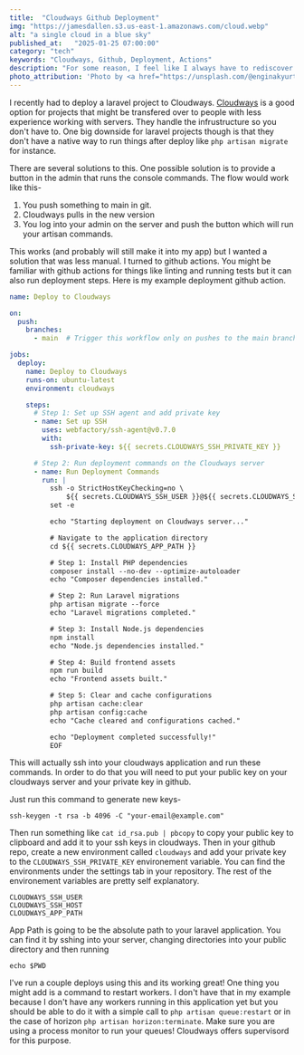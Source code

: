 ```yaml
---
title:  "Cloudways Github Deployment"
img: "https://jamesdallen.s3.us-east-1.amazonaws.com/cloud.webp"
alt: "a single cloud in a blue sky"
published_at:   "2025-01-25 07:00:00"
category: "tech"
keywords: "Cloudways, Github, Deployment, Actions"
description: "For some reason, I feel like I always have to rediscover the best way to place that background image and overlay so I decided I'm just going to write it down."
photo_attribution: 'Photo by <a href="https://unsplash.com/@enginakyurt?utm_content=creditCopyText&utm_medium=referral&utm_source=unsplash">engin akyurt</a> on <a href="https://unsplash.com/photos/white-clouds-and-blue-sky-during-daytime-A9_IsUtjHm4?utm_content=creditCopyText&utm_medium=referral&utm_source=unsplash">Unsplash</a>'
---
```

I recently had to deploy a laravel project to Cloudways. [Cloudways](https://cloudways.com/en/) is a good option for projects that might be transfered over to people with less experience working with servers. They handle the infrustructure so you don't have to. One big downside for laravel projects though is that they don't have a native way to run things after deploy like `php artisan migrate` for instance.

There are several solutions to this. One possible solution is to provide a button in the admin that runs the console commands. The flow would work like this- 
1. You push something to main in git.
1. Cloudways pulls in the new version
1. You log into your admin on the server and push the button which will run your artisan commands.

This works (and probably will still make it into my app) but I wanted a solution that was less manual. I turned to github actions. You might be familiar with github actions for things like linting and running tests but it can also run deployment steps. Here is my example deployment github action.

```yml
name: Deploy to Cloudways

on:
  push:
    branches:
      - main  # Trigger this workflow only on pushes to the main branch

jobs:
  deploy:
    name: Deploy to Cloudways
    runs-on: ubuntu-latest
    environment: cloudways

    steps:
      # Step 1: Set up SSH agent and add private key
      - name: Set up SSH
        uses: webfactory/ssh-agent@v0.7.0
        with:
          ssh-private-key: ${{ secrets.CLOUDWAYS_SSH_PRIVATE_KEY }}

      # Step 2: Run deployment commands on the Cloudways server
      - name: Run Deployment Commands
        run: |
          ssh -o StrictHostKeyChecking=no \
              ${{ secrets.CLOUDWAYS_SSH_USER }}@${{ secrets.CLOUDWAYS_SSH_HOST }} << 'EOF'
          set -e

          echo "Starting deployment on Cloudways server..."

          # Navigate to the application directory
          cd ${{ secrets.CLOUDWAYS_APP_PATH }}

          # Step 1: Install PHP dependencies
          composer install --no-dev --optimize-autoloader
          echo "Composer dependencies installed."

          # Step 2: Run Laravel migrations
          php artisan migrate --force
          echo "Laravel migrations completed."

          # Step 3: Install Node.js dependencies
          npm install
          echo "Node.js dependencies installed."

          # Step 4: Build frontend assets
          npm run build
          echo "Frontend assets built."

          # Step 5: Clear and cache configurations
          php artisan cache:clear
          php artisan config:cache
          echo "Cache cleared and configurations cached."

          echo "Deployment completed successfully!"
          EOF
```

This will actually ssh into your cloudways application and run these commands. In order to do that you will need to put your public key on your cloudways server and your private key in github. 

Just run this command to generate new keys-
```
ssh-keygen -t rsa -b 4096 -C "your-email@example.com"
```

Then run something like `cat id_rsa.pub | pbcopy` to copy your public key to clipboard and add it to your ssh keys in cloudways. Then in your github repo, create a new environment called `cloudways` and add your private key to the `CLOUDWAYS_SSH_PRIVATE_KEY` environement variable. You can find the environments under the settings tab in your repository. The rest of the environement variables are pretty self explanatory.

```
CLOUDWAYS_SSH_USER
CLOUDWAYS_SSH_HOST
CLOUDWAYS_APP_PATH
```

App Path is going to be the absolute path to your laravel application. You can find it by sshing into your server, changing directories into your public directory and then running 

```
echo $PWD
```

I've run a couple deploys using this and its working great! One thing you might add is a command to restart workers. I don't have that in my example because I don't have any workers running in this application yet but you should be able to do it with a simple call to `php artisan queue:restart` or in the case of horizon `php artisan horizon:terminate`. Make sure you are using a process monitor to run your queues! Cloudways offers supervisord for this purpose.
